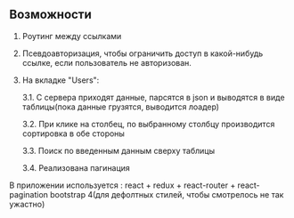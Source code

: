 ## Возможности

1. Роутинг между ссылками
2. Псевдоавторизация, чтобы ограничить доступ в какой-нибудь ссылке, если пользователь не авторизован.
3. На вкладке "Users":
    
      3.1. С сервера приходят данные, парсятся в json и выводятся в виде таблицы(пока данные грузятся, выводится лоадер)
      
      3.2. При клике на столбец, по выбранному столбцу производится сортировка в обе стороны
      
      3.3. Поиск по введенным данным сверху таблицы
      
      3.4. Реализована пагинация

  
В приложении используется : react + redux + react-router + react-pagination  bootstrap 4(для дефолтных стилей, чтобы смотрелось не так ужастно)
